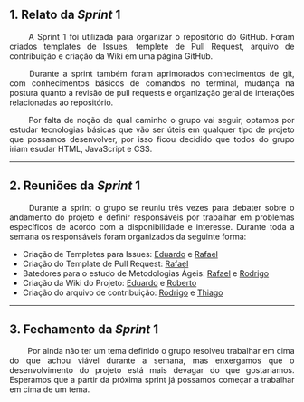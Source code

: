 ## 1. Relato da _Sprint_ 1

<p align="justify">&emsp;&emsp; A Sprint 1 foi utilizada para organizar o repositório do GitHub. Foram criados templates de Issues, templete de Pull Request, arquivo de contribuição e criação da Wiki em uma página GitHub.</p>

<p align="justify">&emsp;&emsp; Durante a sprint também foram aprimorados conhecimentos de git, com conhecimentos básicos de comandos no terminal, mudança na postura quanto a revisão de pull requests e organização geral de interações relacionadas ao repositório.</p>

<p align="justify">&emsp;&emsp; Por falta de noção de qual caminho o grupo vai seguir, optamos por estudar tecnologias básicas que vão ser úteis em qualquer tipo de projeto que possamos desenvolver, por isso ficou decidido que todos do grupo iriam esudar HTML, JavaScript e CSS.</p>

------------

## 2. Reuniões da _Sprint_ 1
<p align="justify">&emsp;&emsp; Durante a sprint o grupo se reuniu três vezes para debater sobre o andamento do projeto e definir responsáveis por trabalhar em problemas específicos de acordo com a disponibilidade e interesse. Durante toda a semana os responsáveis foram organizados da seguinte forma:</p>

* Criação de Templetes para Issues: [Eduardo](https://github.com/oEduardoAfonso) e [Rafael](https://github.com/RcleydsonR)
* Criação do Template de Pull Request: [Rafael](https://github.com/RcleydsonR)
* Batedores para o estudo de Metodologias Ágeis: [Rafael](https://github.com/RcleydsonR) e [Rodrigo](https://github.com/Balbinoo)
* Criação da Wiki do Projeto: [Eduardo](https://github.com/oEduardoAfonso) e [Roberto](https://github.com/mangabeiras)
* Criação do arquivo de contribuição: [Rodrigo](https://github.com/Balbinoo) e [Thiago](https://github.com/thiagohdaqw)

-------------
## 3. Fechamento da _Sprint_ 1
<p align="justify">&emsp;&emsp; Por ainda não ter um tema definido o grupo resolveu trabalhar em cima do que achou viável durante a semana, mas enxergamos que o desenvolvimento do projeto está mais devagar do que gostariamos. Esperamos que a partir da próxima sprint já possamos começar a trabalhar em cima de um tema.</p>